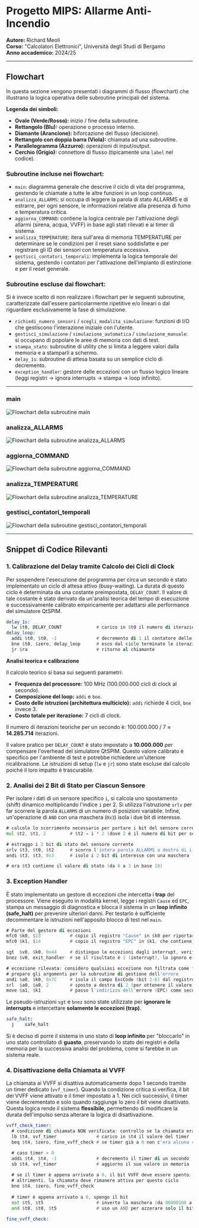 # Progetto MIPS: Allarme Anti-Incendio

**Autore:** Richard Meoli  
**Corso:** "Calcolatori Elettronici", Università degli Studi di Bergamo  
**Anno accademico:** 2024/25

---

## Flowchart

In questa sezione vengono presentati i diagrammi di flusso (flowchart) che illustrano la logica operativa delle subroutine principali del sistema.

**Legenda dei simboli:**
*   **Ovale (Verde/Rosso):** inizio / fine della subroutine.
*   **Rettangolo (Blu):** operazione o processo interno.
*   **Diamante (Arancione):** biforcazione del flusso (decisione).
*   **Rettangolo con doppia barra (Viola):** chiamata ad una subroutine.
*   **Parallelogramma (Azzurro):** operazioni di input/output.
*   **Cerchio (Grigio):** connettore di flusso (tipicamente una `label` nel codice).

### Subroutine incluse nei flowchart:
*   `main`: diagramma generale che descrive il ciclo di vita del programma, gestendo le chiamate a tutte le altre funzioni in un loop continuo.
*   `analizza_ALLARMS`: si occupa di leggere la parola di stato ALLARMS e di estrarre, per ogni sensore, le informazioni relative alla presenza di fumo e temperatura critica.
*   `aggiorna_COMMAND`: contiene la logica centrale per l'attivazione degli allarmi (sirena, acqua, VVFF) in base agli stati rilevati e ai timer di sistema.
*   `analizza_TEMPERATURE`: itera sull'area di memoria TEMPERATURE per determinare se le condizioni per il reset siano soddisfatte e per registrare gli ID dei sensori con temperatura eccessiva.
*   `gestisci_contatori_temporali`: implementa la logica temporale del sistema, gestendo i contatori per l'attivazione dell'impianto di estinzione e per il reset generale.

### Subroutine escluse dai flowchart:
Si è invece scelto di non realizzare i flowchart per le seguenti subroutine, caratterizzate dall'essere particolarmente ripetitive e/o lineari o dal riguardare esclusivamente la fase di simulazione.
*   `richiedi_numero_sensori` / `scegli_modalita_simulazione`: funzioni di I/O che gestiscono l'interazione iniziale con l'utente.
*   `gestisci_simulazione` / `simulazione_automatica` / `simulazione_manuale`: si occupano di popolare le aree di memoria con dati di test.
*   `stampa_stato`: subroutine di utility che si limita a leggere valori dalla memoria e a stamparli a schermo.
*   `delay_1s`: subroutine di attesa basata su un semplice ciclo di decremento.
*   `exception_handler`: gestore delle eccezioni con un flusso logico lineare (leggi registri -> ignora interrupts -> stampa -> loop infinito).

---

### main
![Flowchart della subroutine main](./flowcharts/main.png)

### analizza_ALLARMS
![Flowchart della subroutine analizza_ALLARMS](./flowcharts/analizza_ALLARMS.png)

### aggiorna_COMMAND
![Flowchart della subroutine aggiorna_COMMAND](./flowcharts/aggiorna_COMMAND.png)

### analizza_TEMPERATURE
![Flowchart della subroutine analizza_TEMPERATURE](./flowcharts/analizza_TEMPERATURE.png)

### gestisci_contatori_temporali
![Flowchart della subroutine gestisci_contatori_temporali](./flowcharts/gestisci_contatori_temporali.png)

---

## Snippet di Codice Rilevanti

### 1. Calibrazione del Delay tramite Calcolo dei Cicli di Clock

Per sospendere l'esecuzione del programma per circa un secondo è stato implementato un ciclo di attesa attivo (busy-waiting). La durata di questo ciclo è determinata da una costante preimpostata, `DELAY_COUNT`. Il valore di tale costante è stato derivato da un'analisi teorica del tempo di esecuzione e successivamente calibrato empiricamente per adattarsi alle performance del simulatore QtSPIM.

```asm
delay_1s:
  lw $t0, DELAY_COUNT             # carico in $t0 il numero di iterazioni da effettuare
delay_loop:
  addi $t0, $t0, -1               # decremento di 1 il contatore delle iterazioni
  bne $t0, $zero, delay_loop      # esco dal ciclo terminate le iterazioni da compiere
  jr $ra                          # ritorno al chiamante
```

**Analisi teorica e calibrazione**

Il calcolo teorico si basa sui seguenti parametri:
*   **Frequenza del processore:** 100 MHz (100.000.000 cicli di clock al secondo).
*   **Composizione del loop:** `addi` e `bne`.
*   **Costo delle istruzioni (architettura multiciclo):** `addi` richiede 4 cicli, `bne` invece 3.
*   **Costo totale per iterazione:** 7 cicli di clock.

Il numero di iterazioni teoriche per un secondo è: 100.000.000 / 7 ≈ **14.285.714** iterazioni.

Il valore pratico per `DELAY_COUNT` è stato impostato a **10.000.000** per compensare l'overhead del simulatore QtSPIM. Questo valore calibrato è specifico per l'ambiente di test e potrebbe richiedere un'ulteriore ricalibrazione. Le istruzioni di setup (`lw` e `jr`) sono state escluse dal calcolo poiché il loro impatto è trascurabile.

### 2. Analisi dei 2 Bit di Stato per Ciascun Sensore

Per isolare i dati di un sensore specifico `i`, si calcola uno spostamento (shift) dinamico moltiplicando l'indice `i` per 2. Si utilizza l'istruzione `srlv` per far scorrere la parola `ALLARMS` di un numero di posizioni variabile. Infine, un'operazione di `AND` con una maschera (`0x3`) isola i due bit di interesse.

```asm
# calcolo lo scorrimento necessario per portare i bit del sensore corrente a destra
mul $t2, $t1, 2         # $t2 = i * 2 (dove 2 è il numero di bit per sensore)

# estraggo i 2 bit di stato del sensore corrente
srlv $t3, $t0, $t2      # scorro l'intera parola ALLARMS a destra di i * 2 posizioni
andi $t3, $t3, 0x3      # isolo i 2 bit di interesse con una maschera (0b11)

# ora $t3 contiene il valore di stato (da 0 a 3 in base 10)
```

### 3. Exception Handler

È stato implementato un gestore di eccezioni che intercetta i **trap** del processore. Viene eseguito in modalità kernel, legge i registri `Cause` ed `EPC`, stampa un messaggio di diagnostica e blocca il sistema in un **loop infinito (safe_halt)** per prevenire ulteriori danni. Per testarlo è sufficiente decommentare le istruzioni nell'apposito blocco di test nel `main`.

```asm
# Parte del gestore di eccezioni
mfc0 $k0, $13           # copio il registro "Cause" in $k0 per riportare la causa dell'eccezione
mfc0 $k1, $14           # copio il registro "EPC" in $k1, che contiene l'indirizzo dell'istruzione dove è avvenuta l'eccezione

sgt  $v0, $k0, 0x44     # distinguo le eccezioni dagli interrupt, verificano se $k0 (Cause) sia maggiore di 0x44
bnez $v0, exit_handler  # se il risultato è 1 (interrupt), lo ignoro e esco dal gestore

# eccezione rilevata: considero qualsiasi eccezione non filtrata come fatale
# preparo gli argomenti per la subroutine di gestione dell'errore
andi $a0, $k0, 0x7C     # isola il campo ExcCode (bit 2-6) dal registro Cause
srl  $a0, $a0, 2        # sposto a destra di 2 (per ottenere il valore numerico del codice di eccezione) e lo passo come primo argomento
move $a1, $k1           # passo l'indirizzo dell'errore (EPC) come secondo argomento ($a1)
```

Le pseudo-istruzioni `sgt` e `bnez` sono state utilizzate per **ignorare le interrupts** e intercettare **solamente le eccezioni (trap)**.

```asm
safe_halt:
  j    safe_halt
```

Si è deciso di porre il sistema in uno stato di **loop infinito** per "bloccarlo" in uno stato controllato di **guasto**, preservando lo stato dei registri e della memoria per la successiva analisi del problema, come si farebbe in un sistema reale.

### 4. Disattivazione della Chiamata ai VVFF

La chiamata ai VVFF si disattiva automaticamente dopo 1 secondo tramite un timer dedicato (`vvf_timer`). Quando la condizione critica si verifica, il bit dei VVFF viene attivato e il timer impostato a 1. Nei cicli successivi, il timer viene decrementato e solo quando raggiunge lo zero il bit viene disattivato. Questa logica rende il sistema **flessibile**, permettendo di modificare la durata dell'impulso senza alterare la logica di disattivazione.

```asm
vvff_check_timer:
  # condizione di chiamata NON verificata: controllo se la chiamata era già attiva e in tal caso la disattivo
  lb $t4, vvf_timer               # carico in $t4 il valore del timer
  beq $t4, $zero, fine_vvff_check # se timer già a 0 non c'era alcuna chiamata in corso, per cui esco

  # caso timer > 0
  addi $t4, $t4, -1               # decremento il timer di un secondo
  sb $t4, vvf_timer               # aggiorno il suo valore in memoria
    
  # se il timer è appena arrivato a 0, il bit VVFF deve essere spento;
  # altrimenti, la chiamata deve rimanere attiva per questo ciclo
  bne $t4, $zero, fine_vvff_check
    
  # timer è appena arrivato a 0, spengo il bit
  not $t5, $t5                    # inverto la maschera (da 00000100 a 11111011)
  and $t0, $t0, $t5               # uso un AND per azzerare solo il bit dei VVFF

fine_vvff_check:
```
